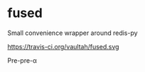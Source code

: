 # fused
Small convenience wrapper around redis-py

https://travis-ci.org/vaultah/fused.svg

Pre-pre-α
